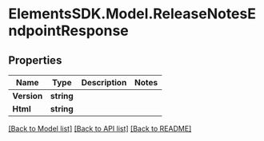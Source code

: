 # ElementsSDK.Model.ReleaseNotesEndpointResponse

## Properties

Name | Type | Description | Notes
------------ | ------------- | ------------- | -------------
**Version** | **string** |  | 
**Html** | **string** |  | 

[[Back to Model list]](../README.md#documentation-for-models) [[Back to API list]](../README.md#documentation-for-api-endpoints) [[Back to README]](../README.md)


